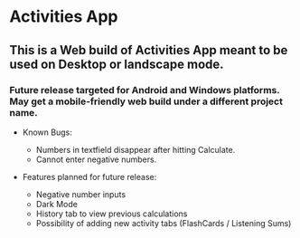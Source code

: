 # Activities App 
## This is a Web build of Activities App meant to be used on Desktop or landscape mode.
### Future release targeted for Android and Windows platforms. May get a mobile-friendly web build under a different project name.

* Known Bugs:
   * Numbers in textfield disappear after hitting Calculate.
   * Cannot enter negative numbers.

* Features planned for future release:
   * Negative number inputs
   * Dark Mode
   * History tab to view previous calculations
   * Possibility of adding new activity tabs (FlashCards / Listening Sums)
